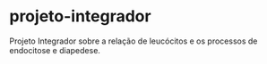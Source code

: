 # projeto-integrador
Projeto Integrador sobre a relação de leucócitos e os processos de endocitose e diapedese.
